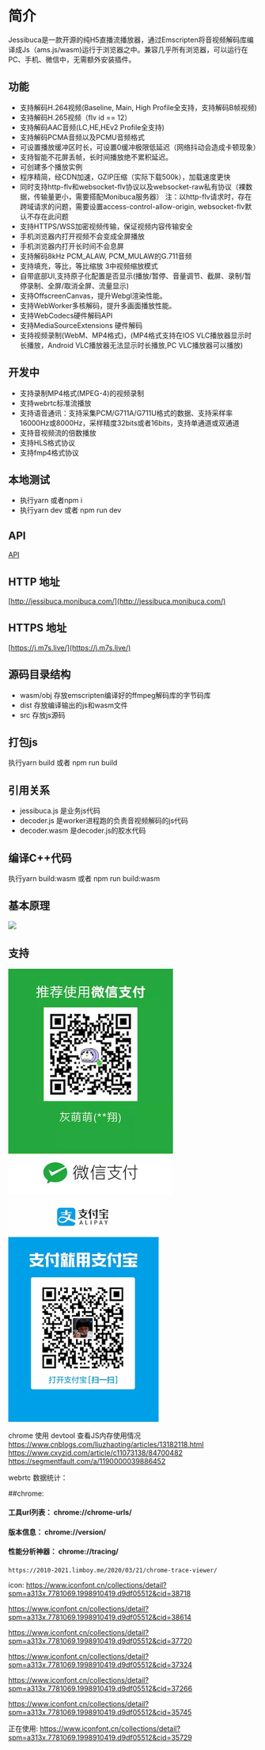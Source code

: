 # 简介

Jessibuca是一款开源的纯H5直播流播放器，通过Emscripten将音视频解码库编译成Js（ams.js/wasm)运行于浏览器之中。兼容几乎所有浏览器，可以运行在PC、手机、微信中，无需额外安装插件。

## 功能
- 支持解码H.264视频(Baseline, Main, High Profile全支持，支持解码B帧视频)
- 支持解码H.265视频（flv id == 12）
- 支持解码AAC音频(LC,HE,HEv2 Profile全支持)
- 支持解码PCMA音频以及PCMU音频格式
- 可设置播放缓冲区时长，可设置0缓冲极限低延迟（网络抖动会造成卡顿现象）
- 支持智能不花屏丢帧，长时间播放绝不累积延迟。
- 可创建多个播放实例
- 程序精简，经CDN加速，GZIP压缩（实际下载500k），加载速度更快
- 同时支持http-flv和websocket-flv协议以及websocket-raw私有协议（裸数据，传输量更小，需要搭配Monibuca服务器）
注：以http-flv请求时，存在跨域请求的问题，需要设置access-control-allow-origin, websocket-flv默认不存在此问题
- 支持HTTPS/WSS加密视频传输，保证视频内容传输安全
- 手机浏览器内打开视频不会变成全屏播放
- 手机浏览器内打开长时间不会息屏
- 支持解码8kHz PCM_ALAW, PCM_MULAW的G.711音频
- 支持填充，等比，等比缩放 3中视频缩放模式
- 自带底部UI,支持原子化配置是否显示(播放/暂停、音量调节、截屏、录制/暂停录制、全屏/取消全屏、流量显示)
- 支持OffscreenCanvas，提升Webgl渲染性能。
- 支持WebWorker多核解码，提升多画面播放性能。
- 支持WebCodecs硬件解码API
- 支持MediaSourceExtensions 硬件解码
- 支持视频录制(WebM、MP4格式)，(MP4格式支持在IOS VLC播放器显示时长播放，Android VLC播放器无法显示时长播放,PC VLC播放器可以播放)

## 开发中
- 支持录制MP4格式(MPEG-4)的视频录制
- 支持webrtc标准流播放
- 支持语音通讯：支持采集PCM/G711A/G711U格式的数据、支持采样率16000Hz或8000Hz，采样精度32bits或者16bits，支持单通道或双通道
- 支持音视频流的倍数播放
- 支持HLS格式协议
- 支持fmp4格式协议


## 本地测试

- 执行yarn 或者npm i
- 执行yarn dev 或者 npm run dev

## API
[API](/demo/api.md)


## HTTP 地址

[http://jessibuca.monibuca.com/](http://jessibuca.monibuca.com/)

## HTTPS 地址

[https://j.m7s.live/](https://j.m7s.live/)


## 源码目录结构

- wasm/obj 存放emscripten编译好的ffmpeg解码库的字节码库
- dist 存放编译输出的js和wasm文件
- src 存放js源码

## 打包js

执行yarn build 或者 npm run build

## 引用关系

- jessibuca.js 是业务js代码
- decoder.js 是worker进程跑的负责音视频解码的js代码
- decoder.wasm 是decoder.js的胶水代码



## 编译C++代码

执行yarn build:wasm 或者 npm run build:wasm

## 基本原理

<img src="/demo/public/tech.png">


## 支持
<img src="/demo/public/wx.jpg"><img src="/demo/public/alipay.jpg">




chrome 使用 devtool 查看JS内存使用情况
https://www.cnblogs.com/liuzhaoting/articles/13182118.html
https://www.cxyzjd.com/article/c11073138/84700482
https://segmentfault.com/a/1190000039886452

webrtc 数据统计：























##chrome:

#### 工具url列表： chrome://chrome-urls/
#### 版本信息： chrome://version/

#### 性能分析神器： chrome://tracing/
`https://2010-2021.limboy.me/2020/03/21/chrome-trace-viewer/`


icon:
https://www.iconfont.cn/collections/detail?spm=a313x.7781069.1998910419.d9df05512&cid=38718

https://www.iconfont.cn/collections/detail?spm=a313x.7781069.1998910419.d9df05512&cid=38614

https://www.iconfont.cn/collections/detail?spm=a313x.7781069.1998910419.d9df05512&cid=37720

https://www.iconfont.cn/collections/detail?spm=a313x.7781069.1998910419.d9df05512&cid=37324

https://www.iconfont.cn/collections/detail?spm=a313x.7781069.1998910419.d9df05512&cid=37266

https://www.iconfont.cn/collections/detail?spm=a313x.7781069.1998910419.d9df05512&cid=35745

正在使用:
https://www.iconfont.cn/collections/detail?spm=a313x.7781069.1998910419.d9df05512&cid=35729



